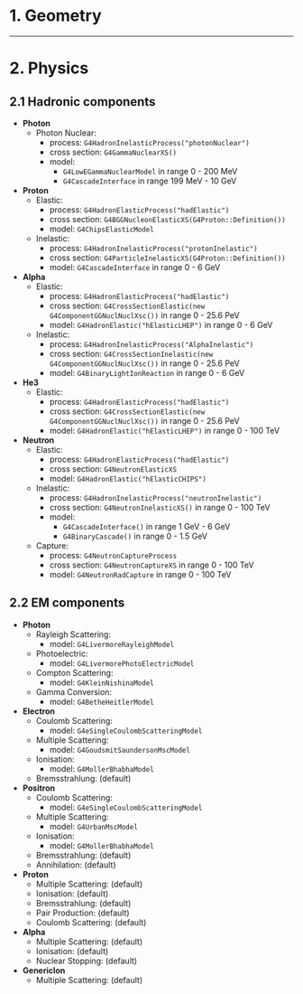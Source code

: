 # 1. Geometry

---
# 2. Physics
## 2.1 Hadronic components
* **Photon**
  * Photon Nuclear:
    * process: `G4HadronInelasticProcess("photonNuclear")`
    * cross section: `G4GammaNuclearXS()`
    * model: 
      * `G4LowEGammaNuclearModel` in range 0 - 200 MeV
      * `G4CascadeInterface` in range 199 MeV - 10 GeV
* **Proton**
  * Elastic: 
    * process: `G4HadronElasticProcess("hadElastic")`
    * cross section: `G4BGGNucleonElasticXS(G4Proton::Definition())`
    * model: `G4ChipsElasticModel`
  * Inelastic:
    * process: `G4HadronInelasticProcess("protonInelastic")`
    * cross section: `G4ParticleInelasticXS(G4Proton::Definition())`
    * model: `G4CascadeInterface` in range 0 - 6 GeV
* **Alpha**
  * Elastic:
    * process: `G4HadronElasticProcess("hadElastic")`
    * cross section: `G4CrossSectionElastic(new G4ComponentGGNuclNuclXsc())` in range 0 - 25.6 PeV
    * model: `G4HadronElastic("hElasticLHEP")` in range 0 - 6 GeV
  * Inelastic:
    * process: `G4HadronInelasticProcess("AlphaInelastic")`
    * cross section: `G4CrossSectionInelastic(new G4ComponentGGNuclNuclXsc())` in range 0 - 25.6 PeV
    * model: `G4BinaryLightIonReaction` in range 0 - 6 GeV
* **He3**
  * Elastic:
    * process: `G4HadronElasticProcess("hadElastic")`
    * cross section: `G4CrossSectionElastic(new G4ComponentGGNuclNuclXsc())` in range 0 - 25.6 PeV
    * model: `G4HadronElastic("hElasticLHEP")` in range 0 - 100 TeV
* **Neutron**
  * Elastic:
    * process: `G4HadronElasticProcess("hadElastic")`
    * cross section: `G4NeutronElasticXS`
    * model: `G4HadronElastic("hElasticCHIPS")`
  * Inelastic:
    * process: `G4HadronInelasticProcess("neutronInelastic")`
    * cross section: `G4NeutronInelasticXS()` in range 0 - 100 TeV
    * model:
      * `G4CascadeInterface()` in range 1 GeV - 6 GeV
      * `G4BinaryCascade()` in range 0 - 1.5 GeV
  * Capture:
    * process: `G4NeutronCaptureProcess`
    * cross section: `G4NeutronCaptureXS` in range 0 - 100 TeV
    * model: `G4NeutronRadCapture` in range 0 - 100 TeV
## 2.2 EM components
* **Photon**
  * Rayleigh Scattering: 
    * model: `G4LivermoreRayleighModel`
  * Photoelectric:
    * model: `G4LivermorePhotoElectricModel`
  * Compton Scattering:
    * model: `G4KleinNishinaModel`
  * Gamma Conversion:
    * model: `G4BetheHeitlerModel`
* **Electron**
  * Coulomb Scattering:
    * model: `G4eSingleCoulombScatteringModel`
  * Multiple Scattering:
    * model: `G4GoudsmitSaundersonMscModel`
  * Ionisation:
      * model: `G4MollerBhabhaModel`
  * Bremsstrahlung: (default)
* **Positron**
  * Coulomb Scattering:
    * model: `G4eSingleCoulombScatteringModel`
  * Multiple Scattering:
    * model: `G4UrbanMscModel`
  * Ionisation:
    * model: `G4MollerBhabhaModel`
  * Bremsstrahlung: (default)
  * Annihilation: (default)
* **Proton**
  * Multiple Scattering: (default)
  * Ionisation: (default)
  * Bremsstrahlung: (default)
  * Pair Production: (default)
  * Coulomb Scattering: (default)
* **Alpha**
  * Multiple Scattering: (default)
  * Ionisation: (default)
  * Nuclear Stopping: (default)
* **GenericIon**
  * Multiple Scattering: (default)